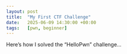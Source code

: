 ```yaml
---
layout: post
title:  "My First CTF Challenge"
date:   2025-06-09 14:30:00 +00:00
tags:   [pwn, beginner]
---
```


Here’s how I solved the “HelloPwn” challenge…
